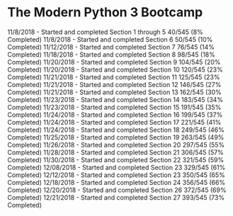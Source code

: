 # The Modern Python 3 Bootcamp

11/8/2018  - Started and completed Section 1 through 5 
             40/545 (8% Completed)
11/8/2018  - Started and completed Section 6
             50/545 (10% Completed)
11/12/2018 - Started and completed Section 7
             76/545 (14% Completed)
11/18/2018 - Started and completed Section 8
             98/545 (18% Completed)
11/20/2018 - Started and completed Section 9
             104/545 (20% Completed)
11/20/2018 - Started and completed Section 10
             120/545 (23% Completed)
11/21/2018 - Started and completed Section 11
             125/545 (23% Completed)
11/21/2018 - Started and completed Section 12
             146/545 (27% Completed)
11/21/2018 - Started and completed Section 13
             162/545 (30% Completed)
11/23/2018 - Started and completed Section 14
             183/545 (34% Completed)
11/23/2018 - Started and completed Section 15
             191/545 (35% Completed)
11/24/2018 - Started and completed Section 16
             199/545 (37% Completed)
11/24/2018 - Started and completed Section 17
             221/545 (41% Completed)
11/24/2018 - Started and completed Section 18
             249/545 (46% Completed)
11/25/2018 - Started and completed Section 19
             263/545 (49% Completed)
11/26/2018 - Started and completed Section 20
             297/545 (55% Completed)
11/28/2018 - Started and completed Section 21
             306/545 (57% Completed)
11/30/2018 - Started and completed Section 22
             321/545 (59% Completed)
12/08/2018 - Started and completed Section 23
             329/545 (61% Completed)
12/12/2018 - Started and completed Section 23
             350/545 (65% Completed)
12/18/2018 - Started and completed Section 24
             356/545 (66% Completed)
12/20/2018 - Started and completed Section 26
             372/545 (69% Completed)
12/21/2018 - Started and completed Section 27
             393/545 (73% Completed)
